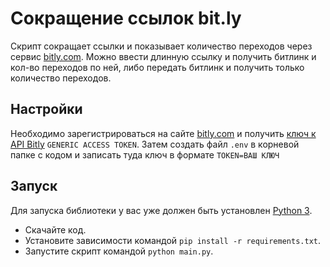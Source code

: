 # Сокращение ссылок bit.ly

Скрипт сокращает ссылки и показывает количество переходов через сервис [bitly.com](https://app.bitly.com/).
Можно ввести длинную ссылку и получить битлинк и кол-во переходов по ней, либо передать битлинк и получить только количество переходов.

## Настройки

Необходимо зарегистрироваться на сайте [bitly.com](https://bitly.com/a/sign_up) и получить [ключ к API Bitly](https://bitly.com/a/oauth_apps) `GENERIC ACCESS TOKEN`.
Затем создать файл `.env` в корневой папке с кодом и записать туда ключ в формате `TOKEN=ВАШ КЛЮЧ`

## Запуск

Для запуска библиотеки у вас уже должен быть установлен [Python 3](https://www.python.org/downloads/release/python-379/).

- Скачайте код.
- Установите зависимости командой `pip install -r requirements.txt`.
- Запустите скрипт командой `python main.py`.


